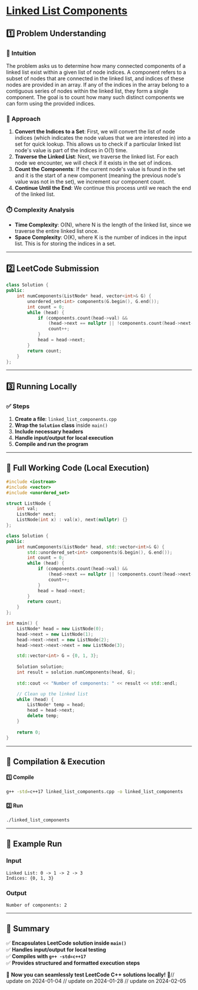 # **[Linked List Components](https://leetcode.com/problems/linked-list-components/description/)**  

## **1️⃣ Problem Understanding**  
### **📌 Intuition**  
The problem asks us to determine how many connected components of a linked list exist within a given list of node indices. A component refers to a subset of nodes that are connected in the linked list, and indices of these nodes are provided in an array. If any of the indices in the array belong to a contiguous series of nodes within the linked list, they form a single component. The goal is to count how many such distinct components we can form using the provided indices.

### **🚀 Approach**  
1. **Convert the Indices to a Set**: First, we will convert the list of node indices (which indicates the node values that we are interested in) into a set for quick lookup. This allows us to check if a particular linked list node's value is part of the indices in O(1) time.
2. **Traverse the Linked List**: Next, we traverse the linked list. For each node we encounter, we will check if it exists in the set of indices. 
3. **Count the Components**: If the current node's value is found in the set and it is the start of a new component (meaning the previous node's value was not in the set), we increment our component count.
4. **Continue Until the End**: We continue this process until we reach the end of the linked list.

### **⏱️ Complexity Analysis**  
- **Time Complexity**: O(N), where N is the length of the linked list, since we traverse the entire linked list once.
- **Space Complexity**: O(K), where K is the number of indices in the input list. This is for storing the indices in a set.

---  

## **2️⃣ LeetCode Submission**  
```cpp
class Solution {
public:
    int numComponents(ListNode* head, vector<int>& G) {
        unordered_set<int> components(G.begin(), G.end());
        int count = 0;
        while (head) {
            if (components.count(head->val) && 
                (head->next == nullptr || !components.count(head->next->val))) {
                count++;
            }
            head = head->next;
        }
        return count;
    }
};
```  

---  

## **3️⃣ Running Locally**  
### **✅ Steps**  
1. **Create a file**: `linked_list_components.cpp`  
2. **Wrap the `Solution` class** inside `main()`  
3. **Include necessary headers**  
4. **Handle input/output for local execution**  
5. **Compile and run the program**  

---  

## **📝 Full Working Code (Local Execution)**  
```cpp
#include <iostream>
#include <vector>
#include <unordered_set>

struct ListNode {
    int val;
    ListNode* next;
    ListNode(int x) : val(x), next(nullptr) {}
};

class Solution {
public:
    int numComponents(ListNode* head, std::vector<int>& G) {
        std::unordered_set<int> components(G.begin(), G.end());
        int count = 0;
        while (head) {
            if (components.count(head->val) && 
                (head->next == nullptr || !components.count(head->next->val))) {
                count++;
            }
            head = head->next;
        }
        return count;
    }
};

int main() {
    ListNode* head = new ListNode(0);
    head->next = new ListNode(1);
    head->next->next = new ListNode(2);
    head->next->next->next = new ListNode(3);

    std::vector<int> G = {0, 1, 3};
    
    Solution solution;
    int result = solution.numComponents(head, G);
    
    std::cout << "Number of components: " << result << std::endl;

    // Clean up the linked list
    while (head) {
        ListNode* temp = head;
        head = head->next;
        delete temp;
    }
    
    return 0;
}
```  

---  

## **🔧 Compilation & Execution**  
#### **1️⃣ Compile**  
```bash
g++ -std=c++17 linked_list_components.cpp -o linked_list_components
```  

#### **2️⃣ Run**  
```bash
./linked_list_components
```  

---  

## **🎯 Example Run**  
### **Input**  
```
Linked List: 0 -> 1 -> 2 -> 3
Indices: {0, 1, 3}
```  
### **Output**  
```
Number of components: 2
```  

---  

## **📌 Summary**  
✅ **Encapsulates LeetCode solution inside `main()`**  
✅ **Handles input/output for local testing**  
✅ **Compiles with `g++ -std=c++17`**  
✅ **Provides structured and formatted execution steps**  

🚀 **Now you can seamlessly test LeetCode C++ solutions locally!** 🚀// update on 2024-01-04
// update on 2024-01-28
// update on 2024-02-05
